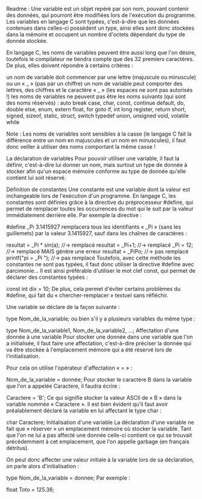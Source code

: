 Readme : 
Une variable est un objet repéré par son nom, pouvant contenir des données, qui pourront être modifiées lors de l'exécution du programme. Les variables en langage C sont typées, c'est-à-dire que les données contenues dans celles-ci possèdent un type, ainsi elles sont donc stockées dans la mémoire et occupent un nombre d'octets dépendant du type de donnée stockée.

En langage C, les noms de variables peuvent être aussi long que l'on désire, toutefois le compilateur ne tiendra compte que des 32 premiers caractères. De plus, elles doivent répondre à certains critères :

un nom de variable doit commencer par une lettre (majuscule ou minuscule) ou un « _ » (pas par un chiffre)
un nom de variable peut comporter des lettres, des chiffres et le caractère « _ » (les espaces ne sont pas autorisés !)
les noms de variables ne peuvent pas être les noms suivants (qui sont des noms réservés) :
auto
break
case, char, const, continue
default, do, double
else, enum, extern
float, for
goto
if, int
long
register, return
short, signed, sizeof, static, struct, switch
typedef
union, unsigned
void, volatile
while

 Note : 
Les noms de variables sont sensibles à la casse (le langage C fait la différence entre un nom en majuscules et un nom en minuscules), il faut donc veiller à utiliser des noms comportant la même casse !

La déclaration de variables
Pour pouvoir utiliser une variable, il faut la définir, c'est-à-dire lui donner un nom, mais surtout un type de donnée à stocker afin qu'un espace mémoire conforme au type de donnée qu'elle contient lui soit réservé.

Définition de constantes
Une constante est une variable dont la valeur est inchangeable lors de l'exécution d'un programme. En langage C, les constantes sont définies grâce à la directive du préprocesseur #define, qui permet de remplacer toutes les occurrences du mot qui le suit par la valeur immédiatement derrière elle. Par exemple la directive :

#define _Pi 3.1415927
remplacera tous les identifiants « _Pi » (sans les guillemets) par la valeur 3.1415927, sauf dans les chaînes de caractères :

resultat = _Pi * sin(a); //-> remplacé
resultat = _Pi+1; //-> remplacé
_Pi = 12; //-> remplacé MAIS génère une erreur
resultat = _PiPo; //-> pas remplacé
printf("pi = _Pi "); //-> pas remplacé 
Toutefois, avec cette méthode les constantes ne sont pas typées, il faut donc utiliser la directive #define avec parcimonie...
Il est ainsi préférable d'utiliser le mot clef const, qui permet de déclarer des constantes typées :

const int dix = 10; 
De plus, cela permet d'éviter certains problèmes du #define, qui fait du « chercher-remplacer » textuel sans réfléchir.

Une variable se déclare de la façon suivante :

 type Nom_de_la_variable;
ou bien s'il y a plusieurs variables du même type :

 type Nom_de_la_variable1, Nom_de_la_variable2, ...;
Affectation d'une donnée à une variable
Pour stocker une donnée dans une variable que l'on a initialisée, il faut faire une affectation, c'est-à-dire préciser la donnée qui va être stockée à l'emplacement mémoire qui a été réservé lors de l'initialisation.

Pour cela on utilise l'opérateur d'affectation « = »  :

Nom_de_la_variable = donnée;
Pour stocker le caractère B dans la variable que l'on a appelée Caractere, il faudra écrire :

 Caractere = 'B';
Ce qui signifie stocker la valeur ASCII de « B » dans la variable nommée « Caractere ». Il est bien évident qu'il faut avoir préalablement déclaré la variable en lui affectant le type char :

 char Caractere;
Initialisation d'une variable
La déclaration d'une variable ne fait que « réserver » un emplacement mémoire où stocker la variable. Tant que l'on ne lui a pas affecté une donnée celle-ci contient ce qui se trouvait précédemment à cet emplacement, que l'on appelle garbage (en français détritus).

On peut donc affecter une valeur initiale à la variable lors de sa déclaration, on parle alors d'initialisation :

 type Nom_de_la_variable = donnee;
Par exemple :

 float Toto = 125.36;
